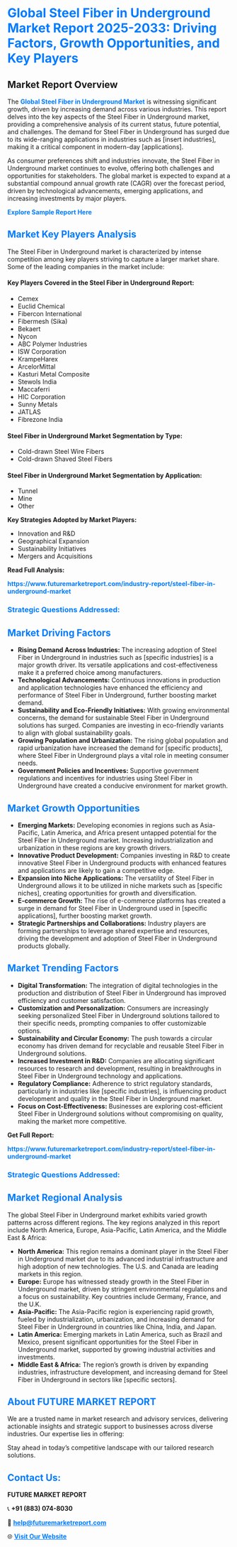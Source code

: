 <h1 style="color: #007BFF;">Global Steel Fiber in Underground Market Report 2025-2033: Driving Factors, Growth Opportunities, and Key Players</h1>

<section id="overview">
<h2>Market Report Overview</h2>
<p>The <a href="https://www.futuremarketreport.com/industry-report/steel-fiber-in-underground-market" style="color: #007BFF; text-decoration: none;"><strong>Global Steel Fiber in Underground Market</strong></a> is witnessing significant growth, driven by increasing demand across various industries. This report delves into the key aspects of the Steel Fiber in Underground market, providing a comprehensive analysis of its current status, future potential, and challenges. The demand for Steel Fiber in Underground has surged due to its wide-ranging applications in industries such as [insert industries], making it a critical component in modern-day [applications].</p>
<p>As consumer preferences shift and industries innovate, the Steel Fiber in Underground market continues to evolve, offering both challenges and opportunities for stakeholders. The global market is expected to expand at a substantial compound annual growth rate (CAGR) over the forecast period, driven by technological advancements, emerging applications, and increasing investments by major players.</p>
</section>

<section id="overview">
<p><a href="https://www.futuremarketreport.com/request-sample/reportId=55315" style="color: #007BFF; text-decoration: none;"><strong>Explore Sample Report Here</strong></a></p>
</section>

<section id="key-players">
<h2 style="color: #007BFF;">Market Key Players Analysis</h2>
<p>The Steel Fiber in Underground market is characterized by intense competition among key players striving to capture a larger market share. Some of the leading companies in the market include:</p>
<h4>Key Players Covered in the Steel Fiber in Underground Report:</h4>
<ul><li>Cemex</li><li>Euclid Chemical</li><li>Fibercon International</li><li>Fibermesh (Sika)</li><li>Bekaert</li><li>Nycon</li><li>ABC Polymer Industries</li><li>ISW Corporation</li><li>KrampeHarex</li><li>ArcelorMittal</li><li>Kasturi Metal Composite</li><li>Stewols India</li><li>Maccaferri</li><li>HIC Corporation</li><li>Sunny Metals</li><li>JATLAS</li><li>Fibrezone India</li></ul>
<h4>Steel Fiber in Underground Market Segmentation by Type:</h4>
<ul><li>Cold-drawn Steel Wire Fibers</li><li>Cold-drawn Shaved Steel Fibers</li></ul>

<h4>Steel Fiber in Underground Market Segmentation by Application:</h4>
<ul><li>Tunnel</li><li>Mine</li><li>Other</li></ul>
<p><strong>Key Strategies Adopted by Market Players:</strong></p>
<ul>
<li>Innovation and R&D</li>
<li>Geographical Expansion</li>
<li>Sustainability Initiatives</li>
<li>Mergers and Acquisitions</li>
</ul>
</section>

<section>
<p><strong>Read Full Analysis: </strong></p><a href="https://www.futuremarketreport.com/industry-report/steel-fiber-in-underground-market" style="color: #007BFF; text-decoration: none;"><strong>https://www.futuremarketreport.com/industry-report/steel-fiber-in-underground-market</strong></a>
<h3 style="color: #007BFF;">Strategic Questions Addressed:</h3>
</section>

<section id="driving-factors">
<h2 style="color: #007BFF;">Market Driving Factors</h2>
<ul>
<li><strong>Rising Demand Across Industries:</strong> The increasing adoption of Steel Fiber in Underground in industries such as [specific industries] is a major growth driver. Its versatile applications and cost-effectiveness make it a preferred choice among manufacturers.</li>
<li><strong>Technological Advancements:</strong> Continuous innovations in production and application technologies have enhanced the efficiency and performance of Steel Fiber in Underground, further boosting market demand.</li>
<li><strong>Sustainability and Eco-Friendly Initiatives:</strong> With growing environmental concerns, the demand for sustainable Steel Fiber in Underground solutions has surged. Companies are investing in eco-friendly variants to align with global sustainability goals.</li>
<li><strong>Growing Population and Urbanization:</strong> The rising global population and rapid urbanization have increased the demand for [specific products], where Steel Fiber in Underground plays a vital role in meeting consumer needs.</li>
<li><strong>Government Policies and Incentives:</strong> Supportive government regulations and incentives for industries using Steel Fiber in Underground have created a conducive environment for market growth.</li>
</ul>
</section>

<section id="growth-opportunities">
<h2 style="color: #007BFF;">Market Growth Opportunities</h2>
<ul>
<li><strong>Emerging Markets:</strong> Developing economies in regions such as Asia-Pacific, Latin America, and Africa present untapped potential for the Steel Fiber in Underground market. Increasing industrialization and urbanization in these regions are key growth drivers.</li>
<li><strong>Innovative Product Development:</strong> Companies investing in R&D to create innovative Steel Fiber in Underground products with enhanced features and applications are likely to gain a competitive edge.</li>
<li><strong>Expansion into Niche Applications:</strong> The versatility of Steel Fiber in Underground allows it to be utilized in niche markets such as [specific niches], creating opportunities for growth and diversification.</li>
<li><strong>E-commerce Growth:</strong> The rise of e-commerce platforms has created a surge in demand for Steel Fiber in Underground used in [specific applications], further boosting market growth.</li>
<li><strong>Strategic Partnerships and Collaborations:</strong> Industry players are forming partnerships to leverage shared expertise and resources, driving the development and adoption of Steel Fiber in Underground products globally.</li>
</ul>
</section>

<section id="trending-factors">
<h2 style="color: #007BFF;">Market Trending Factors</h2>
<ul>
<li><strong>Digital Transformation:</strong> The integration of digital technologies in the production and distribution of Steel Fiber in Underground has improved efficiency and customer satisfaction.</li>
<li><strong>Customization and Personalization:</strong> Consumers are increasingly seeking personalized Steel Fiber in Underground solutions tailored to their specific needs, prompting companies to offer customizable options.</li>
<li><strong>Sustainability and Circular Economy:</strong> The push towards a circular economy has driven demand for recyclable and reusable Steel Fiber in Underground solutions.</li>
<li><strong>Increased Investment in R&D:</strong> Companies are allocating significant resources to research and development, resulting in breakthroughs in Steel Fiber in Underground technology and applications.</li>
<li><strong>Regulatory Compliance:</strong> Adherence to strict regulatory standards, particularly in industries like [specific industries], is influencing product development and quality in the Steel Fiber in Underground market.</li>
<li><strong>Focus on Cost-Effectiveness:</strong> Businesses are exploring cost-efficient Steel Fiber in Underground solutions without compromising on quality, making the market more competitive.</li>
</ul>
</section>

<section>
<p><strong>Get Full Report: </strong></p><a href="https://www.futuremarketreport.com/industry-report/steel-fiber-in-underground-market" style="color: #007BFF; text-decoration: none;"><strong>https://www.futuremarketreport.com/industry-report/steel-fiber-in-underground-market</strong></a>
<h3 style="color: #007BFF;">Strategic Questions Addressed:</h3>
</section>


<section id="regional-analysis">
<h2 style="color: #007BFF;">Market Regional Analysis</h2>
<p>The global Steel Fiber in Underground market exhibits varied growth patterns across different regions. The key regions analyzed in this report include North America, Europe, Asia-Pacific, Latin America, and the Middle East & Africa:</p>
<ul>
<li><strong>North America:</strong> This region remains a dominant player in the Steel Fiber in Underground market due to its advanced industrial infrastructure and high adoption of new technologies. The U.S. and Canada are leading markets in this region.</li>
<li><strong>Europe:</strong> Europe has witnessed steady growth in the Steel Fiber in Underground market, driven by stringent environmental regulations and a focus on sustainability. Key countries include Germany, France, and the U.K.</li>
<li><strong>Asia-Pacific:</strong> The Asia-Pacific region is experiencing rapid growth, fueled by industrialization, urbanization, and increasing demand for Steel Fiber in Underground in countries like China, India, and Japan.</li>
<li><strong>Latin America:</strong> Emerging markets in Latin America, such as Brazil and Mexico, present significant opportunities for the Steel Fiber in Underground market, supported by growing industrial activities and investments.</li>
<li><strong>Middle East & Africa:</strong> The region’s growth is driven by expanding industries, infrastructure development, and increasing demand for Steel Fiber in Underground in sectors like [specific sectors].</li>
</ul>
</section>

<footer>
<h2 style="color: #007BFF;">About FUTURE MARKET REPORT</h2>
<p>We are a trusted name in market research and advisory services, delivering actionable insights and strategic support to businesses across diverse industries. Our expertise lies in offering:</p>

<p>Stay ahead in today’s competitive landscape with our tailored research solutions.</p>

<h2 style="color: #007BFF;">Contact Us:</h2>
<p><strong>FUTURE MARKET REPORT</strong></p>
<p>📞 <strong>+91 (883) 074-8030</strong></p>
<p>📧 <strong><a href="mailto:help@futuremarketreport.com" style="color: #007BFF;">help@futuremarketreport.com</a></strong></p>
<p>🌐 <strong><a href="https://www.futuremarketreport.com/" style="color: #007BFF;">Visit Our Website</a></strong></p>
</footer>